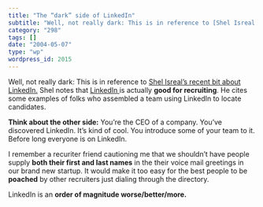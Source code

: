 ```yaml
---
title: "The “dark” side of LinkedIn"
subtitle: "Well, not really dark: This is in reference to [Shel Isreal’s recent bit about LinkedIn.](http://see..."
category: "298"
tags: []
date: "2004-05-07"
type: "wp"
wordpress_id: 2015
---
```

Well, not really dark: This is in reference to [Shel Isreal’s recent bit about LinkedIn.](http://seems2shel.typepad.com/itseemstome/2004/05/linkedin_part_3.html) Shel notes that [LinkedIn ](http://www.linkedin.com/)is actually **good for recruiting**. He cites some examples of folks who assembled a team using LinkedIn to locate candidates.

**Think about the other side:** You’re the CEO of a company. You’ve discovered LinkedIn. It’s kind of cool. You introduce some of your team to it. Before long everyone is on LinkedIn. 

I remember a recuriter friend cautioning me that we shouldn’t have people supply **both their first and last names** in the their voice mail greetings in our brand new startup. It would make it too easy for the best people to be **poached** by other recruiters just dialing through the directory.

LinkedIn is an **order of magnitude worse/better/more.**